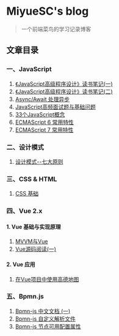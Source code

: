 # MiyueSC's blog

> 一个前端菜鸟的学习记录博客

## 文章目录

### 一、JavaScript

1. [《JavaScript高级程序设计》读书笔记(一)](./javascript/docs/《JavaScript高级程序设计》读书笔记(一).md)
2. [《JavaScript高级程序设计》读书笔记(二)](./javascript/docs/《JavaScript高级程序设计》读书笔记(二).md)
3. [Async/Await 处理异步](./javascript/docs/Async与Await处理异步.md)
4. [JavaScript高频面试题与基础问题](./javascript/docs/JavaScript基础知识点.md)
5. [33个JavaScript概念](./javascript/docs/33-js-concepts.md)
6. [ECMAScript 6 常用特性](./javascript/docs/ES6常用特性.md)
7. [ECMAScript 7 常用特性](./javascript/docs/ES7常用特性.md)



### 二、设计模式

1. [设计模式--七大原则](./javascript/docs/设计模式七大原则)



### 三、CSS & HTML

1. [CSS 基础](./css/docs/CSS.md)



### 四、Vue 2.x

#### 1. Vue 基础与实现原理

1. [MVVM与Vue](./vue/docs/mvvm与vue.md)
2. [Vue源码阅读(一)](./vue/docs/vue源码阅读--1.md)

#### 2. Vue 应用

1. [在Vue项目中使用高德地图](./vue-components/docs/Vue项目使用高德地图.md)



### 五、Bpmn.js

1. [Bpmn-js 中文文档 (一)](./bpmn/docs/Bpmn.js%20document.md)
2. [Bpmn-js 自定义解析文件](./bpmn/docs/自定义解析文件.md)
3. [Bpmn-js 节点可用配置属性](./bpmn/docs/节点属性配置.md)



